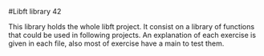 #Libft library 42

This library holds the whole libft project. It consist on a library of functions that could be used in following projects. 
An explanation of each exercise is given in each file, also most of exercise have a main to test them.
